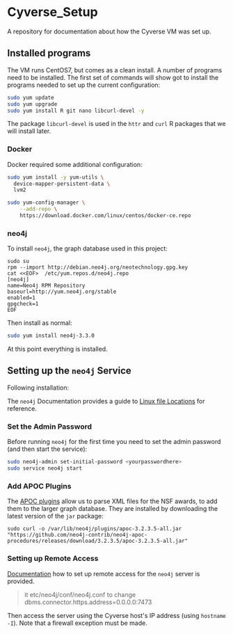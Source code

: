 # Cyverse_Setup
A repository for documentation about how the Cyverse VM was set up.

## Installed programs

The VM runs CentOS7, but comes as a clean install.  A number of programs need to be installed.  The first set of commands will show got to install the programs needed to set up the current configuration:

```bash
sudo yum update
sudo yum upgrade
sudo yum install R git nano libcurl-devel -y
```
The package `libcurl-devel` is used in the `httr` and `curl` R packages that we will install later.

### Docker

Docker required some additional configuration:

```bash
sudo yum install -y yum-utils \
  device-mapper-persistent-data \
  lvm2

sudo yum-config-manager \
    --add-repo \
    https://download.docker.com/linux/centos/docker-ce.repo
``` 

### neo4j

To install `neo4j`, the graph database used in this project:

```
sudo su
rpm --import http://debian.neo4j.org/neotechnology.gpg.key
cat <<EOF>  /etc/yum.repos.d/neo4j.repo
[neo4j]
name=Neo4j RPM Repository
baseurl=http://yum.neo4j.org/stable
enabled=1
gpgcheck=1
EOF
```

Then install as normal:

```bash
sudo yum install neo4j-3.3.0
```

At this point everything is installed.

## Setting up the `neo4j` Service

Following installation:

The `neo4j` Documentation provides a guide to [Linux file Locations](https://neo4j.com/docs/operations-manual/current/configuration/file-locations/) for reference.

### Set the Admin Password

Before running `neo4j` for the first time you need to set the admin password (and then start the service):

```bash
sudo neo4j-admin set-initial-password <yourpasswordhere>
sudo service neo4j start
```
### Add APOC Plugins

The [APOC plugins](https://github.com/neo4j-contrib/neo4j-apoc-procedures) allow us to parse XML files for the NSF awards, to add them to the larger graph database.  They are installed by downloading the latest version of the `jar` package:

```
sudo curl -o /var/lib/neo4j/plugins/apoc-3.2.3.5-all.jar "https://github.com/neo4j-contrib/neo4j-apoc-procedures/releases/download/3.2.3.5/apoc-3.2.3.5-all.jar"
```

### Setting up Remote Access

[Documentation](https://neo4j.com/developer/kb/how-do-i-enable-remote-https-access-with-neo4j-30x/) how to set up remote access for the `neo4j` server is provided. 
 
 > it etc/neo4j/conf/neo4j.conf to change dbms.connector.https.address=0.0.0.0:7473
 
 Then access the server using the Cyverse host's IP address (using `hostname -I`).  Note that a firewall exception must be made.
 
